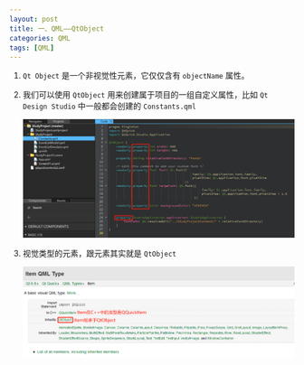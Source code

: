 ```yaml
---
layout: post
title: 一、QML——QtObject
categories: QML
tags: [QML]
---
```


1. `Qt Object` 是一个非视觉性元素，它仅仅含有 `objectName` 属性。

2. 我们可以使用 `QtObject` 用来创建属于项目的一组自定义属性，比如 `Qt Design Studio` 中一般都会创建的 `Constants.qml`
    
    ![alt text](/assets/Qt6/qml_01_QtObject/image/image.png)

3. 视觉类型的元素，跟元素其实就是 `QtObject`

    ![alt text](/assets/Qt6/qml_01_QtObject/image/image-1.png)


